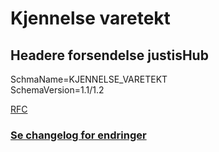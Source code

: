 # Kjennelse varetekt

## Headere forsendelse justisHub
SchmaName=KJENNELSE_VARETEKT  
SchemaVersion=1.1/1.2

[RFC](../../../rfc/MessageName-header.md)

### [Se changelog for endringer](./changelog.md)
